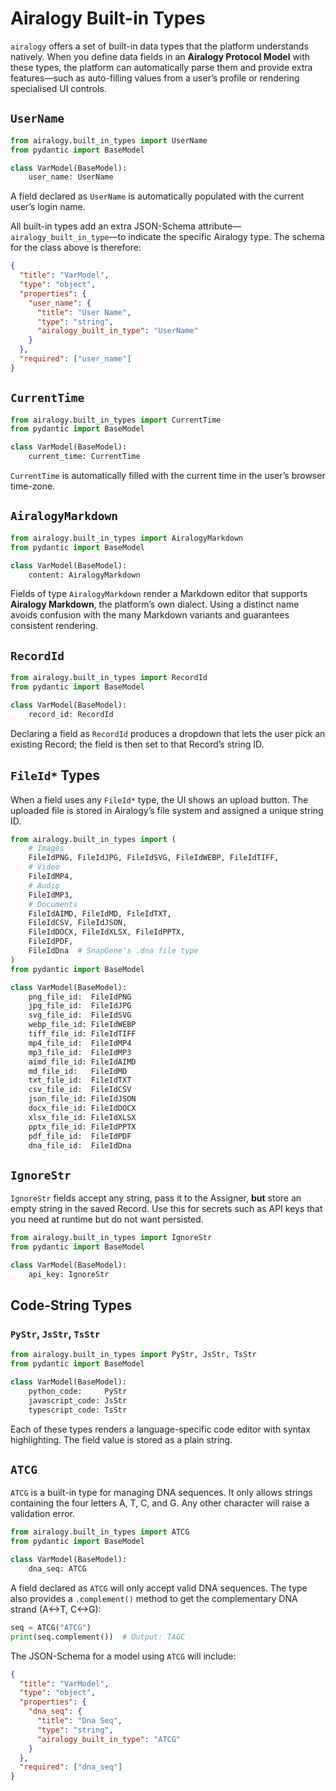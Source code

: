 # Airalogy Built-in Types

`airalogy` offers a set of built-in data types that the platform understands natively. When you define data fields in an **Airalogy Protocol Model** with these types, the platform can automatically parse them and provide extra features—such as auto-filling values from a user’s profile or rendering specialised UI controls.

## `UserName`

```python
from airalogy.built_in_types import UserName
from pydantic import BaseModel

class VarModel(BaseModel):
    user_name: UserName
```

A field declared as `UserName` is automatically populated with the current user’s login name.

All built-in types add an extra JSON-Schema attribute—`airalogy_built_in_type`—to indicate the specific Airalogy type. The schema for the class above is therefore:

```json
{
  "title": "VarModel",
  "type": "object",
  "properties": {
    "user_name": {
      "title": "User Name",
      "type": "string",
      "airalogy_built_in_type": "UserName"
    }
  },
  "required": ["user_name"]
}
```

## `CurrentTime`

```python
from airalogy.built_in_types import CurrentTime
from pydantic import BaseModel

class VarModel(BaseModel):
    current_time: CurrentTime
```

`CurrentTime` is automatically filled with the current time in the user’s browser time-zone.

## `AiralogyMarkdown`

```python
from airalogy.built_in_types import AiralogyMarkdown
from pydantic import BaseModel

class VarModel(BaseModel):
    content: AiralogyMarkdown
```

Fields of type `AiralogyMarkdown` render a Markdown editor that supports **Airalogy Markdown**, the platform’s own dialect. Using a distinct name avoids confusion with the many Markdown variants and guarantees consistent rendering.

## `RecordId`

```python
from airalogy.built_in_types import RecordId
from pydantic import BaseModel

class VarModel(BaseModel):
    record_id: RecordId
```

Declaring a field as `RecordId` produces a dropdown that lets the user pick an existing Record; the field is then set to that Record’s string ID.

## `FileId*` Types

When a field uses any `FileId*` type, the UI shows an upload button. The uploaded file is stored in Airalogy’s file system and assigned a unique string ID.

```python
from airalogy.built_in_types import (
    # Images
    FileIdPNG, FileIdJPG, FileIdSVG, FileIdWEBP, FileIdTIFF,
    # Video
    FileIdMP4,
    # Audio
    FileIdMP3,
    # Documents
    FileIdAIMD, FileIdMD, FileIdTXT,
    FileIdCSV, FileIdJSON,
    FileIdDOCX, FileIdXLSX, FileIdPPTX,
    FileIdPDF,
    FileIdDna  # SnapGene's .dna file type
)
from pydantic import BaseModel

class VarModel(BaseModel):
    png_file_id:  FileIdPNG
    jpg_file_id:  FileIdJPG
    svg_file_id:  FileIdSVG
    webp_file_id: FileIdWEBP
    tiff_file_id: FileIdTIFF
    mp4_file_id:  FileIdMP4
    mp3_file_id:  FileIdMP3
    aimd_file_id: FileIdAIMD
    md_file_id:   FileIdMD
    txt_file_id:  FileIdTXT
    csv_file_id:  FileIdCSV
    json_file_id: FileIdJSON
    docx_file_id: FileIdDOCX
    xlsx_file_id: FileIdXLSX
    pptx_file_id: FileIdPPTX
    pdf_file_id:  FileIdPDF
    dna_file_id:  FileIdDna
```

## `IgnoreStr`

`IgnoreStr` fields accept any string, pass it to the Assigner, **but** store an empty string in the saved Record.
Use this for secrets such as API keys that you need at runtime but do not want persisted.

```python
from airalogy.built_in_types import IgnoreStr
from pydantic import BaseModel

class VarModel(BaseModel):
    api_key: IgnoreStr
```

## Code-String Types

### `PyStr`, `JsStr`, `TsStr`

```python
from airalogy.built_in_types import PyStr, JsStr, TsStr
from pydantic import BaseModel

class VarModel(BaseModel):
    python_code:     PyStr
    javascript_code: JsStr
    typescript_code: TsStr
```

Each of these types renders a language-specific code editor with syntax highlighting.
The field value is stored as a plain string.

## `ATCG`

`ATCG` is a built-in type for managing DNA sequences. It only allows strings containing the four letters A, T, C, and G. Any other character will raise a validation error.

```python
from airalogy.built_in_types import ATCG
from pydantic import BaseModel

class VarModel(BaseModel):
    dna_seq: ATCG
```

A field declared as `ATCG` will only accept valid DNA sequences. The type also provides a `.complement()` method to get the complementary DNA strand (A<->T, C<->G):

```python
seq = ATCG("ATCG")
print(seq.complement())  # Output: TAGC
```

The JSON-Schema for a model using `ATCG` will include:

```json
{
  "title": "VarModel",
  "type": "object",
  "properties": {
    "dna_seq": {
      "title": "Dna Seq",
      "type": "string",
      "airalogy_built_in_type": "ATCG"
    }
  },
  "required": ["dna_seq"]
}
```
